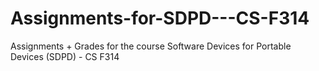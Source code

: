 # Assignments-for-SDPD---CS-F314
Assignments + Grades for the course Software Devices for Portable Devices (SDPD) - CS F314
